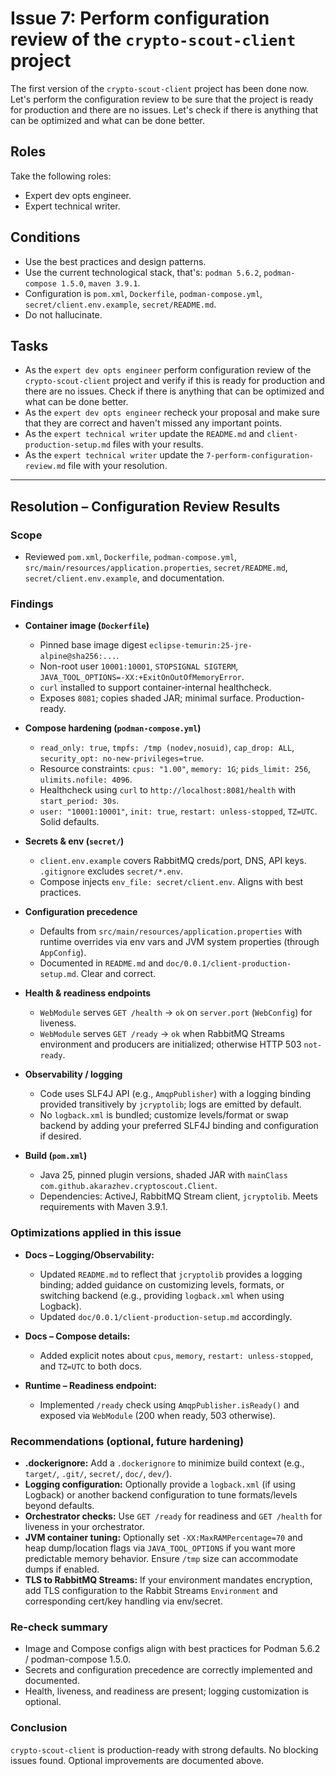 # Issue 7: Perform configuration review of the `crypto-scout-client` project

The first version of the `crypto-scout-client` project has been done now. Let's perform the configuration review to be
sure that the project is ready for production and there are no issues. Let's check if there is anything that can be
optimized and what can be done better.

## Roles

Take the following roles:

- Expert dev opts engineer.
- Expert technical writer.

## Conditions

- Use the best practices and design patterns.
- Use the current technological stack, that's: `podman 5.6.2`, `podman-compose 1.5.0`, `maven 3.9.1`.
- Configuration is `pom.xml`, `Dockerfile`, `podman-compose.yml`, `secret/client.env.example`, `secret/README.md`.
- Do not hallucinate.

## Tasks

- As the `expert dev opts engineer` perform configuration review of the `crypto-scout-client` project and verify if this
  is ready for production and there are no issues. Check if there is anything that can be optimized and what can be done
  better.
- As the `expert dev opts engineer` recheck your proposal and make sure that they are correct and haven't missed any
  important points.
- As the `expert technical writer` update the `README.md` and `client-production-setup.md` files with your results.
- As the `expert technical writer` update the `7-perform-configuration-review.md` file with your resolution.

---

## Resolution – Configuration Review Results

### Scope

- Reviewed `pom.xml`, `Dockerfile`, `podman-compose.yml`, `src/main/resources/application.properties`,
  `secret/README.md`, `secret/client.env.example`, and documentation.

### Findings

- **Container image (`Dockerfile`)**
    - Pinned base image digest `eclipse-temurin:25-jre-alpine@sha256:...`.
    - Non-root user `10001:10001`, `STOPSIGNAL SIGTERM`, `JAVA_TOOL_OPTIONS=-XX:+ExitOnOutOfMemoryError`.
    - `curl` installed to support container-internal healthcheck.
    - Exposes `8081`; copies shaded JAR; minimal surface. Production-ready.

- **Compose hardening (`podman-compose.yml`)**
    - `read_only: true`, `tmpfs: /tmp (nodev,nosuid)`, `cap_drop: ALL`, `security_opt: no-new-privileges=true`.
    - Resource constraints: `cpus: "1.00"`, `memory: 1G`; `pids_limit: 256`, `ulimits.nofile: 4096`.
    - Healthcheck using `curl` to `http://localhost:8081/health` with `start_period: 30s`.
    - `user: "10001:10001"`, `init: true`, `restart: unless-stopped`, `TZ=UTC`. Solid defaults.

- **Secrets & env (`secret/`)**
    - `client.env.example` covers RabbitMQ creds/port, DNS, API keys. `.gitignore` excludes `secret/*.env`.
    - Compose injects `env_file: secret/client.env`. Aligns with best practices.

- **Configuration precedence**
    - Defaults from `src/main/resources/application.properties` with runtime overrides via env vars and JVM system
      properties (through `AppConfig`).
    - Documented in `README.md` and `doc/0.0.1/client-production-setup.md`. Clear and correct.

- **Health & readiness endpoints**
    - `WebModule` serves `GET /health` -> `ok` on `server.port` (`WebConfig`) for liveness.
    - `WebModule` serves `GET /ready` -> `ok` when RabbitMQ Streams environment and producers are initialized; otherwise
      HTTP 503 `not-ready`.

- **Observability / logging**
    - Code uses SLF4J API (e.g., `AmqpPublisher`) with a logging binding provided transitively by `jcryptolib`; logs
      are emitted by default.
    - No `logback.xml` is bundled; customize levels/format or swap backend by adding your preferred SLF4J binding and
      configuration if desired.

- **Build (`pom.xml`)**
    - Java 25, pinned plugin versions, shaded JAR with `mainClass` `com.github.akarazhev.cryptoscout.Client`.
    - Dependencies: ActiveJ, RabbitMQ Stream client, `jcryptolib`. Meets requirements with Maven 3.9.1.

### Optimizations applied in this issue

- **Docs – Logging/Observability:**
    - Updated `README.md` to reflect that `jcryptolib` provides a logging binding; added guidance on customizing levels,
      formats, or switching backend (e.g., providing `logback.xml` when using Logback).
    - Updated `doc/0.0.1/client-production-setup.md` accordingly.

- **Docs – Compose details:**
    - Added explicit notes about `cpus`, `memory`, `restart: unless-stopped`, and `TZ=UTC` to both docs.

- **Runtime – Readiness endpoint:**
    - Implemented `/ready` check using `AmqpPublisher.isReady()` and exposed via `WebModule` (200 when ready, 503
      otherwise).

### Recommendations (optional, future hardening)

- **.dockerignore:** Add a `.dockerignore` to minimize build context (e.g., `target/`, `.git/`, `secret/`, `doc/`,
  `dev/`).
- **Logging configuration:** Optionally provide a `logback.xml` (if using Logback) or another backend configuration to
  tune formats/levels beyond defaults.
- **Orchestrator checks:** Use `GET /ready` for readiness and `GET /health` for liveness in your orchestrator.
- **JVM container tuning:** Optionally set `-XX:MaxRAMPercentage=70` and heap dump/location flags via
  `JAVA_TOOL_OPTIONS` if you want more predictable memory behavior. Ensure `/tmp` size can accommodate dumps if enabled.
- **TLS to RabbitMQ Streams:** If your environment mandates encryption, add TLS configuration to the Rabbit Streams
  `Environment` and corresponding cert/key handling via env/secret.

### Re-check summary

- Image and Compose configs align with best practices for Podman 5.6.2 / podman-compose 1.5.0.
- Secrets and configuration precedence are correctly implemented and documented.
- Health, liveness, and readiness are present; logging customization is optional.

### Conclusion

`crypto-scout-client` is production-ready with strong defaults. No blocking issues found. Optional improvements are
documented above.